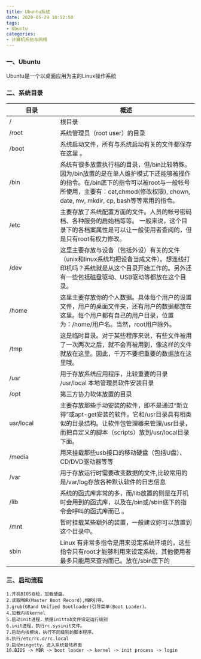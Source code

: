 ```yaml
---
title: Ubuntu系统
date: 2020-05-29 10:52:50
tags:
- Ubuntu
categories: 
- 计算机系统与网络
---
```

### 一、Ubuntu
Ubuntu是一个以桌面应用为主的Linux操作系统
<!--more-->
### 二、系统目录

目录<div style="width:120px"></div> | 概述
--|--
/ | 根目录
/root | 系统管理员（root user）的目录
/boot | 系统启动文件，所有与系统启动有关的文件都保存在这里 。
/bin | 系统有很多放置执行档的目录，但/bin比较特殊。因为/bin放置的是在单人维护模式下还能够被操作的指令。在/bin底下的指令可以被root与一般帐号所使用，主要有：cat,chmod(修改权限), chown, date, mv, mkdir, cp, bash等等常用的指令。
/etc | 主要存放了系统配置方面的文件。人员的帐号密码档、各种服务的启始档等等。 一般来说，这个目录下的各档案属性是可以让一般使用者查阅的，但是只有root有权力修改。
/dev | 这里主要存放与设备（包括外设）有关的文件（unix和linux系统均把设备当成文件）。想连线打印机吗？系统就是从这个目录开始工作的。另外还有一些包括磁盘驱动、USB驱动等都放在这个目录。
/home | 这里主要存放你的个人数据。具体每个用户的设置文件，用户的桌面文件夹，还有用户的数据都放在这里。每个用户都有自己的用户目录，位置为：/home/用户名。当然，root用户除外。
/tmp | 这是临时目录。对于某些程序来说，有些文件被用了一次两次之后，就不会再被用到，像这样的文件就放在这里。因此，千万不要把重要的数据放在这里哦。
/usr | 用于存放系统应用程序，比较重要的目录 /usr/local 本地管理员软件安装目录
/opt | 第三方协力软体放置的目录
usr/local | 主要存放那些手动安装的软件，即不是通过“新立得”或apt-get安装的软件。它和/usr目录具有相类似的目录结构。让软件包管理器来管理/usr目录，而把自定义的脚本（scripts）放到/usr/local目录下面。
/media | 用来挂载那些usb接口的移动硬盘（包括U盘）、CD/DVD驱动器等等
/var | 用于存放运行时需要改变数据的文件,比较常用的是/var/log存放各种默认软件的日志信息
/lib | 系统的函式库非常的多，而/lib放置的则是在开机时会用到的函式库，以及在/bin或/sbin底下的指令会呼叫的函式库而已 。
/mnt | 暂时挂载某些额外的装置，一般建议妳可以放置到这个目录中。
sbin | Linux 有非常多指令是用来设定系统环境的，这些指令只有root才能够利用来设定系统，其他使用者最多只能用来查询而已。放在/sbin底下的

### 三、启动流程
```
1.开机BIOS自检，加载硬盘。
2.读取MBR(Master Boot Record),MBR引导。
3.grub(GRand Unified Bootloader)引导菜单(Boot Loader)。
4.加载内核kernel
5.启动init进程，依据inittab文件设定运行级别
6.init进程，执行rc.sysinit文件。
7.启动内核模块，执行不同级别的脚本程序。
8.执行/etc/rc.d/rc.local
9.启动mingetty，进入系统登陆界面
10.BIOS -> MBR -> boot loader -> kernel -> init process -> login
```

